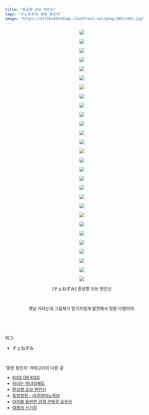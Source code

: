 ```yaml
---
title: "환상향 오브 현인신"
tags: "チェねずみ 동방_동인지"
image: "https://d2l1b145ht03q6.cloudfront.net/ghap/3057/001.jpg"
---
```

<div class="article">
<p style="text-align: center; clear: none; float: none;"><img src="{{ site.imgserver1 }}/ghap/3057/001.jpg"/></p>
<p style="text-align: center; clear: none; float: none;"><img src="{{ site.imgserver1 }}/ghap/3057/002.jpg"/></p>
<p style="text-align: center; clear: none; float: none;"><img src="{{ site.imgserver1 }}/ghap/3057/003.jpg"/></p>
<p style="text-align: center; clear: none; float: none;"><img src="{{ site.imgserver1 }}/ghap/3057/004.jpg"/></p>
<p style="text-align: center; clear: none; float: none;"><img src="{{ site.imgserver1 }}/ghap/3057/005.jpg"/></p>
<p style="text-align: center; clear: none; float: none;"><img src="{{ site.imgserver1 }}/ghap/3057/006.jpg"/></p>
<p style="text-align: center; clear: none; float: none;"><img src="{{ site.imgserver1 }}/ghap/3057/007.jpg"/></p>
<p style="text-align: center; clear: none; float: none;"><img src="{{ site.imgserver1 }}/ghap/3057/008.jpg"/></p>
<p style="text-align: center; clear: none; float: none;"><img src="{{ site.imgserver1 }}/ghap/3057/009.jpg"/></p>
<p style="text-align: center; clear: none; float: none;"><img src="{{ site.imgserver1 }}/ghap/3057/010.jpg"/></p>
<p style="text-align: center; clear: none; float: none;"><img src="{{ site.imgserver1 }}/ghap/3057/011.jpg"/></p>
<p style="text-align: center; clear: none; float: none;"><img src="{{ site.imgserver1 }}/ghap/3057/012.jpg"/></p>
<p style="text-align: center; clear: none; float: none;"><img src="{{ site.imgserver1 }}/ghap/3057/013.jpg"/></p>
<p style="text-align: center; clear: none; float: none;"><img src="{{ site.imgserver1 }}/ghap/3057/014.jpg"/></p>
<p style="text-align: center; clear: none; float: none;"><img src="{{ site.imgserver1 }}/ghap/3057/015.jpg"/></p>
<p style="text-align: center; clear: none; float: none;"><img src="{{ site.imgserver1 }}/ghap/3057/016.jpg"/></p>
<p style="text-align: center; clear: none; float: none;"><img src="{{ site.imgserver1 }}/ghap/3057/017.jpg"/></p>
<p style="text-align: center; clear: none; float: none;"><img src="{{ site.imgserver1 }}/ghap/3057/018.jpg"/></p>
<p style="text-align: center; clear: none; float: none;"><img src="{{ site.imgserver1 }}/ghap/3057/019.jpg"/></p>
<p style="text-align: center; clear: none; float: none;"><img src="{{ site.imgserver1 }}/ghap/3057/020.jpg"/></p>
<p style="text-align: center; clear: none; float: none;"><img src="{{ site.imgserver1 }}/ghap/3057/021.jpg"/></p>
<p style="text-align: center; clear: none; float: none;"><img src="{{ site.imgserver1 }}/ghap/3057/022.jpg"/></p>
<p style="text-align: center; clear: none; float: none;"><img src="{{ site.imgserver1 }}/ghap/3057/023.jpg"/></p>
<p style="text-align: center; clear: none; float: none;"><img src="{{ site.imgserver1 }}/ghap/3057/024.jpg"/></p>
<p style="text-align: center; clear: none; float: none;"><img src="{{ site.imgserver1 }}/ghap/3057/025.jpg"/></p>
<p style="text-align: center; clear: none; float: none;"><img src="{{ site.imgserver1 }}/ghap/3057/026.jpg"/></p>
<p style="text-align: center; clear: none; float: none;"><img src="{{ site.imgserver1 }}/ghap/3057/027.jpg"/></p>
<p style="text-align: center; clear: none; float: none;"><img src="{{ site.imgserver1 }}/ghap/3057/028.jpg"/></p>
<p style="text-align: center; clear: none; float: none;">[チェねずみ] 환상향 오브 현인신</p>
<p style="text-align: center; clear: none; float: none;"><br/></p>
<p style="text-align: center; clear: none; float: none;">옛날 거라는데 그림체가 믿기지않게 발전해서 정말 다행이야.</p>
<p><br/></p>
</div><br/>
<div class="tagTrail">
<p>태그: </p>
<ul>
<li>チェねずみ</li>
</ul>
</div><br/>
<div class="another">
<p>'동방 동인지' 카테고리의 다른 글</p>
<ul>
<li><a href="/ghap_3061">KISS OR KISS</a></li>
<li><a href="/ghap_3058">마녀는 마녀라해도</a></li>
<li><a href="/ghap_3057">환상향 오브 현인신</a></li>
<li><a href="/ghap_3055">동방청첩 - 라쿠아미노하라</a></li>
<li><a href="/ghap_3054">아이를 동반한 검객 콘파쿠 요우키</a></li>
<li><a href="/ghap_3053">여름의 신기루</a></li>
</ul>
</div><br/>
<div class="cb_module cb_fluid">
<div class="cb_wrt cb_profile">
</div><!-- commentList close -->
</div><br/>
